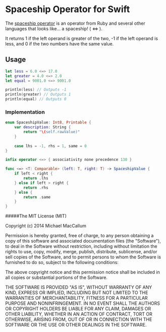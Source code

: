 Spaceship Operator for Swift
============================

The [spaceship operator](http://en.wikipedia.org/wiki/Spaceship_operator) is an operator from Ruby and several other languages that looks like... a spaceship! ( <=> ).

It returns 1 if the left operand is greater of the two, -1 if the left operand is less, and 0 if the two numbers have the same value.


## Usage

```swift
let less = 6.0 <=> 17.0
let greater = 4.0 <=> 2.0
let equal = 9001.0 <=> 9001.0

println(less) // Outputs -1
println(greater) // Outputs 1
println(equal) // Outputs 0
```

### Implementation

```swift
enum SpaceshipValue: Int8, Printable {
    var description: String {
        return "\(self.rawValue)"
    }
    
    case lhs = -1, rhs = 1, same = 0
}

infix operator <=> { associativity none precedence 130 }

func <=> <T: Comparable> (left: T, right: T) -> SpaceshipValue {
    if left < right {
        return .lhs
    } else if left > right {
        return .rhs
    } else {
        return .same
    }
}
```



#####The MIT License (MIT)

Copyright (c) 2014 Michael MacCallum

Permission is hereby granted, free of charge, to any person obtaining a copy
of this software and associated documentation files (the "Software"), to deal
in the Software without restriction, including without limitation the rights
to use, copy, modify, merge, publish, distribute, sublicense, and/or sell
copies of the Software, and to permit persons to whom the Software is
furnished to do so, subject to the following conditions:

The above copyright notice and this permission notice shall be included in all
copies or substantial portions of the Software.

THE SOFTWARE IS PROVIDED "AS IS", WITHOUT WARRANTY OF ANY KIND, EXPRESS OR
IMPLIED, INCLUDING BUT NOT LIMITED TO THE WARRANTIES OF MERCHANTABILITY,
FITNESS FOR A PARTICULAR PURPOSE AND NONINFRINGEMENT. IN NO EVENT SHALL THE
AUTHORS OR COPYRIGHT HOLDERS BE LIABLE FOR ANY CLAIM, DAMAGES OR OTHER
LIABILITY, WHETHER IN AN ACTION OF CONTRACT, TORT OR OTHERWISE, ARISING FROM,
OUT OF OR IN CONNECTION WITH THE SOFTWARE OR THE USE OR OTHER DEALINGS IN THE
SOFTWARE.
